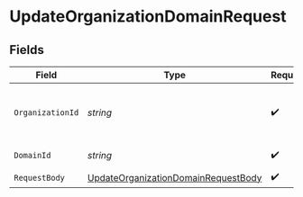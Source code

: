 # UpdateOrganizationDomainRequest


## Fields

| Field                                                                                               | Type                                                                                                | Required                                                                                            | Description                                                                                         |
| --------------------------------------------------------------------------------------------------- | --------------------------------------------------------------------------------------------------- | --------------------------------------------------------------------------------------------------- | --------------------------------------------------------------------------------------------------- |
| `OrganizationId`                                                                                    | *string*                                                                                            | :heavy_check_mark:                                                                                  | The ID of the organization the domain belongs to                                                    |
| `DomainId`                                                                                          | *string*                                                                                            | :heavy_check_mark:                                                                                  | The ID of the domain                                                                                |
| `RequestBody`                                                                                       | [UpdateOrganizationDomainRequestBody](../../Models/Requests/UpdateOrganizationDomainRequestBody.md) | :heavy_check_mark:                                                                                  | N/A                                                                                                 |